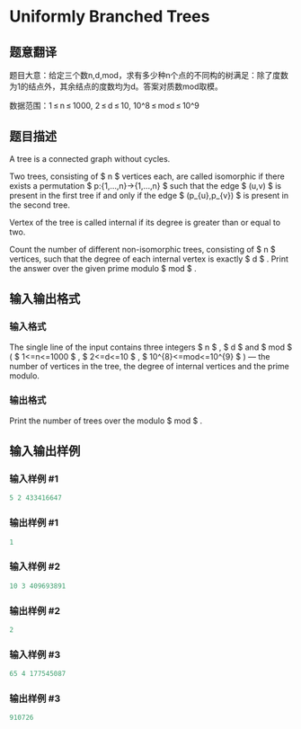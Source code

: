# Uniformly Branched Trees

## 题意翻译

题目大意：给定三个数n,d,mod，求有多少种n个点的不同构的树满足：除了度数为1的结点外，其余结点的度数均为d。答案对质数mod取模。

数据范围：1 ≤ n ≤ 1000, 2 ≤ d ≤ 10, 10^8 ≤ mod ≤ 10^9

## 题目描述

A tree is a connected graph without cycles.

Two trees, consisting of $ n $ vertices each, are called isomorphic if there exists a permutation $ p:{1,...,n}→{1,...,n} $ such that the edge $ (u,v) $ is present in the first tree if and only if the edge $ (p_{u},p_{v}) $ is present in the second tree.

Vertex of the tree is called internal if its degree is greater than or equal to two.

Count the number of different non-isomorphic trees, consisting of $ n $ vertices, such that the degree of each internal vertex is exactly $ d $ . Print the answer over the given prime modulo $ mod $ .

## 输入输出格式

### 输入格式

The single line of the input contains three integers $ n $ , $ d $ and $ mod $ ( $ 1<=n<=1000 $ , $ 2<=d<=10 $ , $ 10^{8}<=mod<=10^{9} $ ) — the number of vertices in the tree, the degree of internal vertices and the prime modulo.

### 输出格式

Print the number of trees over the modulo $ mod $ .

## 输入输出样例

### 输入样例 #1

```cpp
5 2 433416647

```
### 输出样例 #1

```cpp
1

```
### 输入样例 #2

```cpp
10 3 409693891

```
### 输出样例 #2

```cpp
2

```
### 输入样例 #3

```cpp
65 4 177545087

```
### 输出样例 #3

```cpp
910726

```
